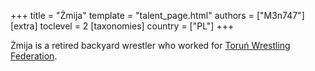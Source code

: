 +++
title = "Żmija"
template = "talent_page.html"
authors = ["M3n747"]
[extra]
toclevel = 2
[taxonomies]
country = ["PL"]
+++

Żmija is a retired backyard wrestler who worked for [Toruń Wrestling Federation](@/o/twf.md).
